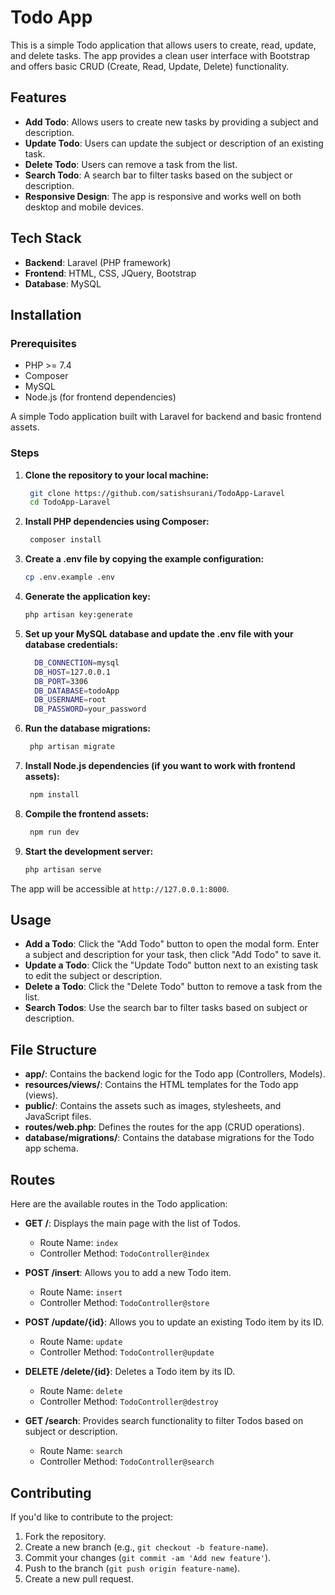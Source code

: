 # Todo App

This is a simple Todo application that allows users to create, read, update, and delete tasks. The app provides a clean user interface with Bootstrap and offers basic CRUD (Create, Read, Update, Delete) functionality.

## Features

- **Add Todo**: Allows users to create new tasks by providing a subject and description.
- **Update Todo**: Users can update the subject or description of an existing task.
- **Delete Todo**: Users can remove a task from the list.
- **Search Todo**: A search bar to filter tasks based on the subject or description.
- **Responsive Design**: The app is responsive and works well on both desktop and mobile devices.

## Tech Stack

- **Backend**: Laravel (PHP framework)
- **Frontend**: HTML, CSS, JQuery, Bootstrap
- **Database**: MySQL

## Installation

### Prerequisites

- PHP >= 7.4
- Composer
- MySQL
- Node.js (for frontend dependencies)

A simple Todo application built with Laravel for backend and basic frontend assets.


### Steps

1. **Clone the repository to your local machine:**

   ```sh
    git clone https://github.com/satishsurani/TodoApp-Laravel
    cd TodoApp-Laravel
2. **Install PHP dependencies using Composer:**
   ```sh 
    composer install
3. **Create a .env file by copying the example configuration:**

   ```sh
   cp .env.example .env
4. **Generate the application key:**

   ```sh
   php artisan key:generate
5. **Set up your MySQL database and update the .env file with your database credentials:**
   ```sh
     DB_CONNECTION=mysql
     DB_HOST=127.0.0.1
     DB_PORT=3306
     DB_DATABASE=todoApp
     DB_USERNAME=root
     DB_PASSWORD=your_password
6. **Run the database migrations:**

   ```sh
    php artisan migrate
7. **Install Node.js dependencies (if you want to work with frontend assets):**
   ```sh
    npm install
8. **Compile the frontend assets:**

   ```sh
    npm run dev
9. **Start the development server:**

   ```sh
   php artisan serve

The app will be accessible at `http://127.0.0.1:8000`.

## Usage

- **Add a Todo**: Click the "Add Todo" button to open the modal form. Enter a subject and description for your task, then click "Add Todo" to save it.
- **Update a Todo**: Click the "Update Todo" button next to an existing task to edit the subject or description.
- **Delete a Todo**: Click the "Delete Todo" button to remove a task from the list.
- **Search Todos**: Use the search bar to filter tasks based on subject or description.

## File Structure

- **app/**: Contains the backend logic for the Todo app (Controllers, Models).
- **resources/views/**: Contains the HTML templates for the Todo app (views).
- **public/**: Contains the assets such as images, stylesheets, and JavaScript files.
- **routes/web.php**: Defines the routes for the app (CRUD operations).
- **database/migrations/**: Contains the database migrations for the Todo app schema.
## Routes

Here are the available routes in the Todo application:

- **GET /**: Displays the main page with the list of Todos.
  - Route Name: `index`
  - Controller Method: `TodoController@index`

- **POST /insert**: Allows you to add a new Todo item.
  - Route Name: `insert`
  - Controller Method: `TodoController@store`

- **POST /update/{id}**: Allows you to update an existing Todo item by its ID.
  - Route Name: `update`
  - Controller Method: `TodoController@update`

- **DELETE /delete/{id}**: Deletes a Todo item by its ID.
  - Route Name: `delete`
  - Controller Method: `TodoController@destroy`

- **GET /search**: Provides search functionality to filter Todos based on subject or description.
  - Route Name: `search`
  - Controller Method: `TodoController@search`

## Contributing

If you'd like to contribute to the project:

1. Fork the repository.
2. Create a new branch (e.g., `git checkout -b feature-name`).
3. Commit your changes (`git commit -am 'Add new feature'`).
4. Push to the branch (`git push origin feature-name`).
5. Create a new pull request.